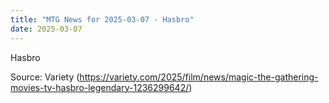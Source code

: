 ```yaml
---
title: "MTG News for 2025-03-07 - Hasbro"
date: 2025-03-07
---
```


Hasbro

Source: Variety (https://variety.com/2025/film/news/magic-the-gathering-movies-tv-hasbro-legendary-1236299642/)
